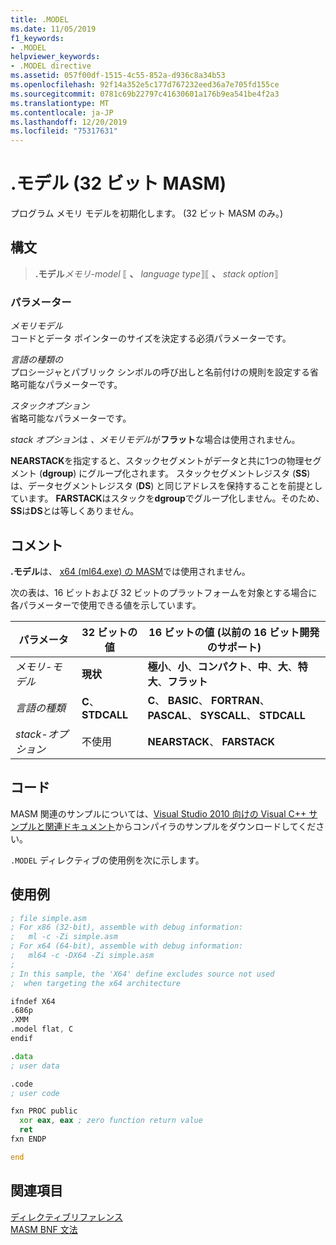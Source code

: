 ```yaml
---
title: .MODEL
ms.date: 11/05/2019
f1_keywords:
- .MODEL
helpviewer_keywords:
- .MODEL directive
ms.assetid: 057f00df-1515-4c55-852a-d936c8a34b53
ms.openlocfilehash: 92f14a352e5c177d767232eed36a7e705fd155ce
ms.sourcegitcommit: 0781c69b22797c41630601a176b9ea541be4f2a3
ms.translationtype: MT
ms.contentlocale: ja-JP
ms.lasthandoff: 12/20/2019
ms.locfileid: "75317631"
---
```

# <a name="model-32-bit-masm"></a>.モデル (32 ビット MASM)

プログラム メモリ モデルを初期化します。 (32 ビット MASM のみ。)

## <a name="syntax"></a>構文

> **.モデル***メモリ-model* ⟦ __、__ *language type*⟧⟦ __、__ *stack option*⟧

### <a name="parameters"></a>パラメーター

*メモリモデル*\
コードとデータ ポインターのサイズを決定する必須パラメーターです。

*言語の種類の*\
プロシージャとパブリック シンボルの呼び出しと名前付けの規則を設定する省略可能なパラメーターです。

*スタックオプション*\
省略可能なパラメーターです。

*stack オプション*は *、メモリモデル*が**フラット**な場合は使用されません。

**NEARSTACK**を指定すると、スタックセグメントがデータと共に1つの物理セグメント (**dgroup**) にグループ化されます。 スタックセグメントレジスタ (**SS**) は、データセグメントレジスタ (**DS**) と同じアドレスを保持することを前提としています。 **FARSTACK**はスタックを**dgroup**でグループ化しません。そのため、 **SS**は**DS**とは等しくありません。

## <a name="remarks"></a>コメント

**.モデル**は、 [x64 (ml64.exe) の MASM](masm-for-x64-ml64-exe.md)では使用されません。

次の表は、16 ビットおよび 32 ビットのプラットフォームを対象とする場合に各パラメーターで使用できる値を示しています。

|パラメータ|32 ビットの値|16 ビットの値 (以前の 16 ビット開発のサポート)|
|---------------|--------------------|----------------------------------------------------------------|
|*メモリ-モデル*|**現状**|**極小**、**小**、**コンパクト**、**中**、**大**、**特大**、**フラット**|
|*言語の種類*|**C**、 **STDCALL**|**C**、 **BASIC**、 **FORTRAN**、 **PASCAL**、 **SYSCALL**、 **STDCALL**|
|*stack-オプション*|不使用|**NEARSTACK**、 **FARSTACK**|

## <a name="code"></a>コード

MASM 関連のサンプルについては、[Visual Studio 2010 向けの Visual C++ サンプルと関連ドキュメント](https://go.microsoft.com/fwlink/p/?linkid=178749)からコンパイラのサンプルをダウンロードしてください。

`.MODEL` ディレクティブの使用例を次に示します。

## <a name="example"></a>使用例

```asm
; file simple.asm
; For x86 (32-bit), assemble with debug information:
;   ml -c -Zi simple.asm
; For x64 (64-bit), assemble with debug information:
;   ml64 -c -DX64 -Zi simple.asm
;
; In this sample, the 'X64' define excludes source not used
;  when targeting the x64 architecture

ifndef X64
.686p
.XMM
.model flat, C
endif

.data
; user data

.code
; user code

fxn PROC public
  xor eax, eax ; zero function return value
  ret
fxn ENDP

end
```

## <a name="see-also"></a>関連項目

[ディレクティブリファレンス](directives-reference.md)\
[MASM BNF 文法](masm-bnf-grammar.md)

